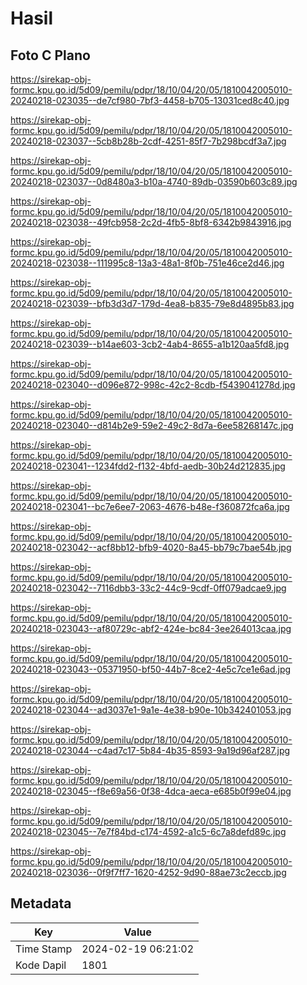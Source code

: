 # Hasil

## Foto C Plano

https://sirekap-obj-formc.kpu.go.id/5d09/pemilu/pdpr/18/10/04/20/05/1810042005010-20240218-023035--de7cf980-7bf3-4458-b705-13031ced8c40.jpg

https://sirekap-obj-formc.kpu.go.id/5d09/pemilu/pdpr/18/10/04/20/05/1810042005010-20240218-023037--5cb8b28b-2cdf-4251-85f7-7b298bcdf3a7.jpg

https://sirekap-obj-formc.kpu.go.id/5d09/pemilu/pdpr/18/10/04/20/05/1810042005010-20240218-023037--0d8480a3-b10a-4740-89db-03590b603c89.jpg

https://sirekap-obj-formc.kpu.go.id/5d09/pemilu/pdpr/18/10/04/20/05/1810042005010-20240218-023038--49fcb958-2c2d-4fb5-8bf8-6342b9843916.jpg

https://sirekap-obj-formc.kpu.go.id/5d09/pemilu/pdpr/18/10/04/20/05/1810042005010-20240218-023038--111995c8-13a3-48a1-8f0b-751e46ce2d46.jpg

https://sirekap-obj-formc.kpu.go.id/5d09/pemilu/pdpr/18/10/04/20/05/1810042005010-20240218-023039--bfb3d3d7-179d-4ea8-b835-79e8d4895b83.jpg

https://sirekap-obj-formc.kpu.go.id/5d09/pemilu/pdpr/18/10/04/20/05/1810042005010-20240218-023039--b14ae603-3cb2-4ab4-8655-a1b120aa5fd8.jpg

https://sirekap-obj-formc.kpu.go.id/5d09/pemilu/pdpr/18/10/04/20/05/1810042005010-20240218-023040--d096e872-998c-42c2-8cdb-f5439041278d.jpg

https://sirekap-obj-formc.kpu.go.id/5d09/pemilu/pdpr/18/10/04/20/05/1810042005010-20240218-023040--d814b2e9-59e2-49c2-8d7a-6ee58268147c.jpg

https://sirekap-obj-formc.kpu.go.id/5d09/pemilu/pdpr/18/10/04/20/05/1810042005010-20240218-023041--1234fdd2-f132-4bfd-aedb-30b24d212835.jpg

https://sirekap-obj-formc.kpu.go.id/5d09/pemilu/pdpr/18/10/04/20/05/1810042005010-20240218-023041--bc7e6ee7-2063-4676-b48e-f360872fca6a.jpg

https://sirekap-obj-formc.kpu.go.id/5d09/pemilu/pdpr/18/10/04/20/05/1810042005010-20240218-023042--acf8bb12-bfb9-4020-8a45-bb79c7bae54b.jpg

https://sirekap-obj-formc.kpu.go.id/5d09/pemilu/pdpr/18/10/04/20/05/1810042005010-20240218-023042--7116dbb3-33c2-44c9-9cdf-0ff079adcae9.jpg

https://sirekap-obj-formc.kpu.go.id/5d09/pemilu/pdpr/18/10/04/20/05/1810042005010-20240218-023043--af80729c-abf2-424e-bc84-3ee264013caa.jpg

https://sirekap-obj-formc.kpu.go.id/5d09/pemilu/pdpr/18/10/04/20/05/1810042005010-20240218-023043--05371950-bf50-44b7-8ce2-4e5c7ce1e6ad.jpg

https://sirekap-obj-formc.kpu.go.id/5d09/pemilu/pdpr/18/10/04/20/05/1810042005010-20240218-023044--ad3037e1-9a1e-4e38-b90e-10b342401053.jpg

https://sirekap-obj-formc.kpu.go.id/5d09/pemilu/pdpr/18/10/04/20/05/1810042005010-20240218-023044--c4ad7c17-5b84-4b35-8593-9a19d96af287.jpg

https://sirekap-obj-formc.kpu.go.id/5d09/pemilu/pdpr/18/10/04/20/05/1810042005010-20240218-023045--f8e69a56-0f38-4dca-aeca-e685b0f99e04.jpg

https://sirekap-obj-formc.kpu.go.id/5d09/pemilu/pdpr/18/10/04/20/05/1810042005010-20240218-023045--7e7f84bd-c174-4592-a1c5-6c7a8defd89c.jpg

https://sirekap-obj-formc.kpu.go.id/5d09/pemilu/pdpr/18/10/04/20/05/1810042005010-20240218-023036--0f9f7ff7-1620-4252-9d90-88ae73c2eccb.jpg


## Metadata

| Key        | Value               |
| ---------- | ------------------- |
| Time Stamp | 2024-02-19 06:21:02 |
| Kode Dapil | 1801                |



